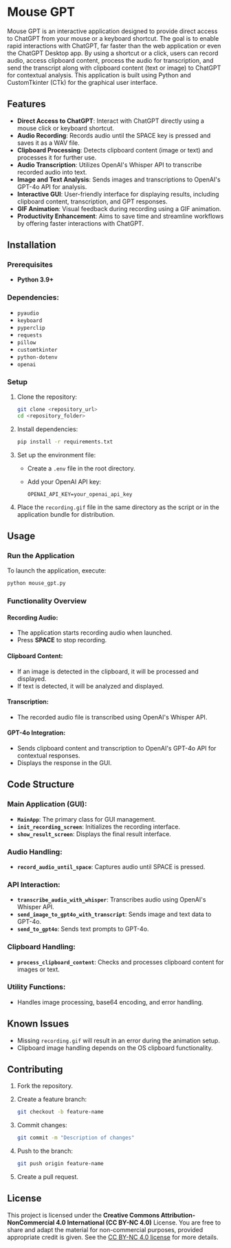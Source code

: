 # Mouse GPT

Mouse GPT is an interactive application designed to provide direct access to ChatGPT from your mouse or a keyboard shortcut. The goal is to enable rapid interactions with ChatGPT, far faster than the web application or even the ChatGPT Desktop app. By using a shortcut or a click, users can record audio, access clipboard content, process the audio for transcription, and send the transcript along with clipboard content (text or image) to ChatGPT for contextual analysis. This application is built using Python and CustomTkinter (CTk) for the graphical user interface.

## Features

- **Direct Access to ChatGPT**: Interact with ChatGPT directly using a mouse click or keyboard shortcut.
- **Audio Recording**: Records audio until the SPACE key is pressed and saves it as a WAV file.
- **Clipboard Processing**: Detects clipboard content (image or text) and processes it for further use.
- **Audio Transcription**: Utilizes OpenAI's Whisper API to transcribe recorded audio into text.
- **Image and Text Analysis**: Sends images and transcriptions to OpenAI's GPT-4o API for analysis.
- **Interactive GUI**: User-friendly interface for displaying results, including clipboard content, transcription, and GPT responses.
- **GIF Animation**: Visual feedback during recording using a GIF animation.
- **Productivity Enhancement**: Aims to save time and streamline workflows by offering faster interactions with ChatGPT.

## Installation

### Prerequisites

- **Python 3.9+**

### Dependencies:

- `pyaudio`
- `keyboard`
- `pyperclip`
- `requests`
- `pillow`
- `customtkinter`
- `python-dotenv`
- `openai`

### Setup

1. Clone the repository:

   ```bash
   git clone <repository_url>
   cd <repository_folder>
   ```

2. Install dependencies:

   ```bash
   pip install -r requirements.txt
   ```

3. Set up the environment file:

   - Create a `.env` file in the root directory.
   - Add your OpenAI API key:

     ```env
     OPENAI_API_KEY=your_openai_api_key
     ```

4. Place the `recording.gif` file in the same directory as the script or in the application bundle for distribution.

## Usage

### Run the Application

To launch the application, execute:

```bash
python mouse_gpt.py
```

### Functionality Overview

#### Recording Audio:

- The application starts recording audio when launched.
- Press **SPACE** to stop recording.

#### Clipboard Content:

- If an image is detected in the clipboard, it will be processed and displayed.
- If text is detected, it will be analyzed and displayed.

#### Transcription:

- The recorded audio file is transcribed using OpenAI's Whisper API.

#### GPT-4o Integration:

- Sends clipboard content and transcription to OpenAI's GPT-4o API for contextual responses.
- Displays the response in the GUI.

## Code Structure

### Main Application (GUI):

- **`MainApp`**: The primary class for GUI management.
- **`init_recording_screen`**: Initializes the recording interface.
- **`show_result_screen`**: Displays the final result interface.

### Audio Handling:

- **`record_audio_until_space`**: Captures audio until SPACE is pressed.

### API Interaction:

- **`transcribe_audio_with_whisper`**: Transcribes audio using OpenAI's Whisper API.
- **`send_image_to_gpt4o_with_transcript`**: Sends image and text data to GPT-4o.
- **`send_to_gpt4o`**: Sends text prompts to GPT-4o.

### Clipboard Handling:

- **`process_clipboard_content`**: Checks and processes clipboard content for images or text.

### Utility Functions:

- Handles image processing, base64 encoding, and error handling.

## Known Issues

- Missing `recording.gif` will result in an error during the animation setup.
- Clipboard image handling depends on the OS clipboard functionality.

## Contributing

1. Fork the repository.
2. Create a feature branch:

   ```bash
   git checkout -b feature-name
   ```

3. Commit changes:

   ```bash
   git commit -m "Description of changes"
   ```

4. Push to the branch:

   ```bash
   git push origin feature-name
   ```

5. Create a pull request.

## License

This project is licensed under the **Creative Commons Attribution-NonCommercial 4.0 International (CC BY-NC 4.0)** License. You are free to share and adapt the material for non-commercial purposes, provided appropriate credit is given. See the [CC BY-NC 4.0 license](https://creativecommons.org/licenses/by-nc/4.0/) for more details.

